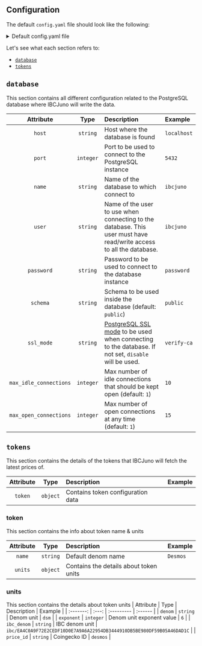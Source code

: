 ## Configuration
The default `config.yaml` file should look like the following:

<details>

<summary>Default config.yaml file</summary>

```yaml
database:
  host: localhost
  max_idle_connections: 0
  max_open_connections: 0
  name: database-name
  password: password
  port: 5432
  schema: public
  ssl_mode: 
  user: user

tokens:
    token:
        - name: Desmos
          units:
            - denom: udsm
              exponent: 0
              ibc_denom: ibc/EA4C0A9F72E2CEDF10D0E7A9A6A22954DB3444910DB5BE980DF59B05A46DAD1C
            - denom: dsm
              exponent: 6
              price_id: desmos
        - name: Atom
          units:
            - denom: uatom
              exponent: 0
              ibc_denom: ibc/27394FB092D2ECCD56123C74F36E4C1F926001CEADA9CA97EA622B25F41E5EB2
            - denom: atom
              exponent: 6
              price_id: cosmos

```

</details>

Let's see what each section refers to:

- [`database`](#database)
- [`tokens`](#tokens)

## `database`
This section contains all different configuration related to the PostgreSQL database where IBCJuno will write the data.

| Attribute | Type | Description | Example |
| :-------: | :---: | :--------- | :------ |
| `host` | `string` | Host where the database is found | `localhost` | 
| `port` | `integer` | Port to be used to connect to the PostgreSQL instance | `5432` |
| `name` | `string` | Name of the database to which connect to | `ibcjuno` | 
| `user` | `string` | Name of the user to use when connecting to the database. This user must have read/write access to all the database. | `ibcjuno` | 
| `password` | `string` | Password to be used to connect to the database instance | `password` | 
| `schema` | `string` | Schema to be used inside the database (default: `public`) | `public` | 
| `ssl_mode` | `string` | [PostgreSQL SSL mode](https://www.postgresql.org/docs/9.1/libpq-ssl.html) to be used when connecting to the database. If not set, `disable` will be used. | `verify-ca` |
| `max_idle_connections` | `integer` | Max number of idle connections that should be kept open (default: `1`) | `10` |
| `max_open_connections` | `integer` | Max number of open connections at any time (default: `1`) | `15` | 

## `tokens`
This section contains the details of the tokens that IBCJuno will fetch the latest prices of.

| Attribute | Type | Description | Example |
| :-------: | :---: | :--------- | :------ |
| `token` | `object` | Contains token configuration data | | 

### token
This section contains the info about token name & units 

| Attribute | Type | Description | Example |
| :-------: | :---: | :--------- | :------ |
| `name` | `string` | Default denom name | `Desmos` | 
| `units` | `object` | Contains the details about token units | | 

### units
This section contains the details about token units 
| Attribute | Type | Description | Example |
| :-------: | :---: | :--------- | :------ |
| `denom` | `string` | Denom unit | `dsm` |
| `exponent` | `integer` | Denom unit exponent value | `6` |
| `ibc_denom` | `string` | IBC denom unit | `ibc/EA4C0A9F72E2CEDF10D0E7A9A6A22954DB3444910DB5BE980DF59B05A46DAD1C` |
| `price_id` | `string` | Coingecko ID | `desmos` |

